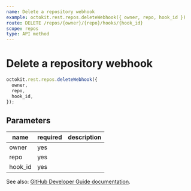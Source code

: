 ```yaml
---
name: Delete a repository webhook
example: octokit.rest.repos.deleteWebhook({ owner, repo, hook_id })
route: DELETE /repos/{owner}/{repo}/hooks/{hook_id}
scope: repos
type: API method
---
```


# Delete a repository webhook

```js
octokit.rest.repos.deleteWebhook({
  owner,
  repo,
  hook_id,
});
```

## Parameters

<table>
  <thead>
    <tr>
      <th>name</th>
      <th>required</th>
      <th>description</th>
    </tr>
  </thead>
  <tbody>
    <tr><td>owner</td><td>yes</td><td>

</td></tr>
<tr><td>repo</td><td>yes</td><td>

</td></tr>
<tr><td>hook_id</td><td>yes</td><td>

</td></tr>
  </tbody>
</table>

See also: [GitHub Developer Guide documentation](https://docs.github.com/rest/reference/repos#delete-a-repository-webhook).
